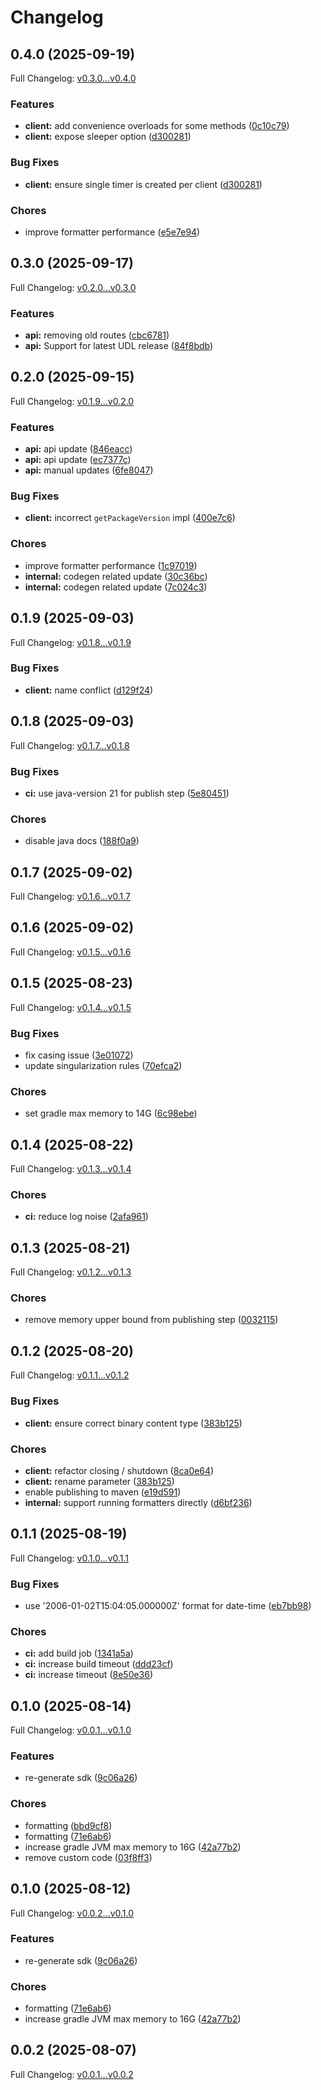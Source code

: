 # Changelog

## 0.4.0 (2025-09-19)

Full Changelog: [v0.3.0...v0.4.0](https://github.com/Bluestaq/udl-java-sdk/compare/v0.3.0...v0.4.0)

### Features

* **client:** add convenience overloads for some methods ([0c10c79](https://github.com/Bluestaq/udl-java-sdk/commit/0c10c793cbac1fa1b48277e83efc52c888282c35))
* **client:** expose sleeper option ([d300281](https://github.com/Bluestaq/udl-java-sdk/commit/d3002814fb6f0039fbc8e167424f79200be9ef02))


### Bug Fixes

* **client:** ensure single timer is created per client ([d300281](https://github.com/Bluestaq/udl-java-sdk/commit/d3002814fb6f0039fbc8e167424f79200be9ef02))


### Chores

* improve formatter performance ([e5e7e94](https://github.com/Bluestaq/udl-java-sdk/commit/e5e7e946c0cc692d779fb8f1fb400d6b6fac837a))

## 0.3.0 (2025-09-17)

Full Changelog: [v0.2.0...v0.3.0](https://github.com/Bluestaq/udl-java-sdk/compare/v0.2.0...v0.3.0)

### Features

* **api:** removing old routes ([cbc6781](https://github.com/Bluestaq/udl-java-sdk/commit/cbc6781ee6706a5e7c271e4ead6f4e417b62e9e9))
* **api:** Support for latest UDL release ([84f8bdb](https://github.com/Bluestaq/udl-java-sdk/commit/84f8bdbb41f86639f229a773909bfd5a1bd9d3e7))

## 0.2.0 (2025-09-15)

Full Changelog: [v0.1.9...v0.2.0](https://github.com/Bluestaq/udl-java-sdk/compare/v0.1.9...v0.2.0)

### Features

* **api:** api update ([846eacc](https://github.com/Bluestaq/udl-java-sdk/commit/846eacc084a18bbe1ab8d2e589150ef63ab8ece0))
* **api:** api update ([ec7377c](https://github.com/Bluestaq/udl-java-sdk/commit/ec7377c2e18551c081cf07cb8a1d310f6b898dbf))
* **api:** manual updates ([6fe8047](https://github.com/Bluestaq/udl-java-sdk/commit/6fe8047288fbbbc5af279355592e33ba82db1ad6))


### Bug Fixes

* **client:** incorrect `getPackageVersion` impl ([400e7c6](https://github.com/Bluestaq/udl-java-sdk/commit/400e7c64ee90fb025a0a443e332bb6c480711f9c))


### Chores

* improve formatter performance ([1c97019](https://github.com/Bluestaq/udl-java-sdk/commit/1c97019340a43475cc0d7ae92bdbe71d42c41ea9))
* **internal:** codegen related update ([30c36bc](https://github.com/Bluestaq/udl-java-sdk/commit/30c36bc85b05549711604ae30eb97fef5903cb9c))
* **internal:** codegen related update ([7c024c3](https://github.com/Bluestaq/udl-java-sdk/commit/7c024c3933dcba360f0c7828cecfe227b4164532))

## 0.1.9 (2025-09-03)

Full Changelog: [v0.1.8...v0.1.9](https://github.com/Bluestaq/udl-java-sdk/compare/v0.1.8...v0.1.9)

### Bug Fixes

* **client:** name conflict ([d129f24](https://github.com/Bluestaq/udl-java-sdk/commit/d129f243c70395b17bca3f22e56570dcff59bea9))

## 0.1.8 (2025-09-03)

Full Changelog: [v0.1.7...v0.1.8](https://github.com/Bluestaq/udl-java-sdk/compare/v0.1.7...v0.1.8)

### Bug Fixes

* **ci:** use java-version 21 for publish step ([5e80451](https://github.com/Bluestaq/udl-java-sdk/commit/5e804512c7d363a940d0e05b616ba79e09a17fff))


### Chores

* disable java docs ([188f0a9](https://github.com/Bluestaq/udl-java-sdk/commit/188f0a9a5b1491bd2ccc94d54fea1fb5de4fc7a7))

## 0.1.7 (2025-09-02)

Full Changelog: [v0.1.6...v0.1.7](https://github.com/Bluestaq/udl-java-sdk/compare/v0.1.6...v0.1.7)

## 0.1.6 (2025-09-02)

Full Changelog: [v0.1.5...v0.1.6](https://github.com/Bluestaq/udl-java-sdk/compare/v0.1.5...v0.1.6)

## 0.1.5 (2025-08-23)

Full Changelog: [v0.1.4...v0.1.5](https://github.com/Bluestaq/udl-java-sdk/compare/v0.1.4...v0.1.5)

### Bug Fixes

* fix casing issue ([3e01072](https://github.com/Bluestaq/udl-java-sdk/commit/3e01072c579ffb2daee1f036e25d524bc7f111c1))
* update singularization rules ([70efca2](https://github.com/Bluestaq/udl-java-sdk/commit/70efca2a9f3fd9771a250d144e7631d4ce3a2c80))


### Chores

* set gradle max memory to 14G ([6c98ebe](https://github.com/Bluestaq/udl-java-sdk/commit/6c98ebeb9af33f39ef7c0b156ab342471e24979a))

## 0.1.4 (2025-08-22)

Full Changelog: [v0.1.3...v0.1.4](https://github.com/Bluestaq/udl-java-sdk/compare/v0.1.3...v0.1.4)

### Chores

* **ci:** reduce log noise ([2afa961](https://github.com/Bluestaq/udl-java-sdk/commit/2afa9614bd064258f0dc51d0b58769c1f8eb55a8))

## 0.1.3 (2025-08-21)

Full Changelog: [v0.1.2...v0.1.3](https://github.com/Bluestaq/udl-java-sdk/compare/v0.1.2...v0.1.3)

### Chores

* remove memory upper bound from publishing step ([0032115](https://github.com/Bluestaq/udl-java-sdk/commit/00321158671e75fc35827c8d2019762d378c8809))

## 0.1.2 (2025-08-20)

Full Changelog: [v0.1.1...v0.1.2](https://github.com/Bluestaq/udl-java-sdk/compare/v0.1.1...v0.1.2)

### Bug Fixes

* **client:** ensure correct binary content type ([383b125](https://github.com/Bluestaq/udl-java-sdk/commit/383b1252ccfb610eb806e5d80e7b995083a79915))


### Chores

* **client:** refactor closing / shutdown ([8ca0e64](https://github.com/Bluestaq/udl-java-sdk/commit/8ca0e644e090937165a983ddb13fd13269152f15))
* **client:** rename parameter ([383b125](https://github.com/Bluestaq/udl-java-sdk/commit/383b1252ccfb610eb806e5d80e7b995083a79915))
* enable publishing to maven ([e19d591](https://github.com/Bluestaq/udl-java-sdk/commit/e19d5913ee67970de433088b54564b94fd4e54da))
* **internal:** support running formatters directly ([d6bf236](https://github.com/Bluestaq/udl-java-sdk/commit/d6bf23608fb3d645e2bb71e5c4c49bf2fd66bba1))

## 0.1.1 (2025-08-19)

Full Changelog: [v0.1.0...v0.1.1](https://github.com/Bluestaq/udl-java-sdk/compare/v0.1.0...v0.1.1)

### Bug Fixes

* use '2006-01-02T15:04:05.000000Z' format for date-time ([eb7bb98](https://github.com/Bluestaq/udl-java-sdk/commit/eb7bb983e2a00564121024ac184c7867886831fb))


### Chores

* **ci:** add build job ([1341a5a](https://github.com/Bluestaq/udl-java-sdk/commit/1341a5a2b845739121ef0437f6cf8dc0bf8941e0))
* **ci:** increase build timeout ([ddd23cf](https://github.com/Bluestaq/udl-java-sdk/commit/ddd23cfe245bdfe754650c1da1e402f0feddafe0))
* **ci:** increase timeout ([8e50e36](https://github.com/Bluestaq/udl-java-sdk/commit/8e50e36be62137291900f3277c7f0922e39bd064))

## 0.1.0 (2025-08-14)

Full Changelog: [v0.0.1...v0.1.0](https://github.com/Bluestaq/udl-java-sdk/compare/v0.0.1...v0.1.0)

### Features

* re-generate sdk ([9c06a26](https://github.com/Bluestaq/udl-java-sdk/commit/9c06a2685dd01529f132e002db2f69877932bd59))


### Chores

* formatting ([bbd9cf8](https://github.com/Bluestaq/udl-java-sdk/commit/bbd9cf8321dcecf66978294d24e15e63e94d10c7))
* formatting ([71e6ab6](https://github.com/Bluestaq/udl-java-sdk/commit/71e6ab65384c9c2a223158bfe85b2ac142d484ee))
* increase gradle JVM max memory to 16G ([42a77b2](https://github.com/Bluestaq/udl-java-sdk/commit/42a77b2979f25ce577d6e1754b01c328a7225019))
* remove custom code ([03f8ff3](https://github.com/Bluestaq/udl-java-sdk/commit/03f8ff3a05f9b754750756d5969a0c287b81d2af))

## 0.1.0 (2025-08-12)

Full Changelog: [v0.0.2...v0.1.0](https://github.com/Bluestaq/udl-java-sdk/compare/v0.0.2...v0.1.0)

### Features

* re-generate sdk ([9c06a26](https://github.com/Bluestaq/udl-java-sdk/commit/9c06a2685dd01529f132e002db2f69877932bd59))


### Chores

* formatting ([71e6ab6](https://github.com/Bluestaq/udl-java-sdk/commit/71e6ab65384c9c2a223158bfe85b2ac142d484ee))
* increase gradle JVM max memory to 16G ([42a77b2](https://github.com/Bluestaq/udl-java-sdk/commit/42a77b2979f25ce577d6e1754b01c328a7225019))

## 0.0.2 (2025-08-07)

Full Changelog: [v0.0.1...v0.0.2](https://github.com/Bluestaq/udl-java-sdk/compare/v0.0.1...v0.0.2)
